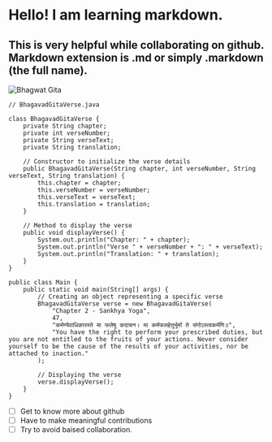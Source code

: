 # Hello! I am learning markdown. 
## This is very helpful while collaborating on github. Markdown extension is .md or simply .markdown (the full name).

![Bhagwat Gita](https://github.com/user-attachments/assets/7a980269-ecdc-4c4d-bda9-1a7a7e26a6e2)


```
// BhagavadGitaVerse.java

class BhagavadGitaVerse {
    private String chapter;
    private int verseNumber;
    private String verseText;
    private String translation;

    // Constructor to initialize the verse details
    public BhagavadGitaVerse(String chapter, int verseNumber, String verseText, String translation) {
        this.chapter = chapter;
        this.verseNumber = verseNumber;
        this.verseText = verseText;
        this.translation = translation;
    }

    // Method to display the verse
    public void displayVerse() {
        System.out.println("Chapter: " + chapter);
        System.out.println("Verse " + verseNumber + ": " + verseText);
        System.out.println("Translation: " + translation);
    }
}

public class Main {
    public static void main(String[] args) {
        // Creating an object representing a specific verse
        BhagavadGitaVerse verse = new BhagavadGitaVerse(
            "Chapter 2 - Sankhya Yoga",
            47,
            "कर्मण्येवाधिकारस्ते मा फलेषु कदाचन। मा कर्मफलहेतुर्भूर्मा ते संगोऽस्त्वकर्मणि॥",
            "You have the right to perform your prescribed duties, but you are not entitled to the fruits of your actions. Never consider yourself to be the cause of the results of your activities, nor be attached to inaction."
        );

        // Displaying the verse
        verse.displayVerse();
    }
}

```

- [ ] Get to know more about github
- [ ] Have to make meaningful contributions
- [ ] Try to avoid baised collaboration.

